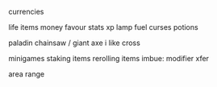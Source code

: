 currencies

life
items
money
favour
stats
xp
lamp fuel
curses
potions

paladin
chainsaw / giant axe
i like cross

minigames
staking items
rerolling items
imbue: modifier xfer

area
range
